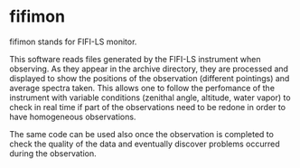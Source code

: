 # fifimon

fifimon stands for FIFI-LS monitor.

This software reads files generated by the FIFI-LS instrument
when observing.
As they appear in the archive directory, they are processed and
displayed to show the positions of the observation (different pointings)
and average spectra taken. This allows one to follow the perfomance of
the instrument with variable conditions (zenithal angle, altitude, water vapor) to
check in real time if part of the observations need to be redone in
order to have homogeneous observations.

The same code can be used also once the observation is completed to
check the quality of the data and eventually discover problems occurred
during the observation.
